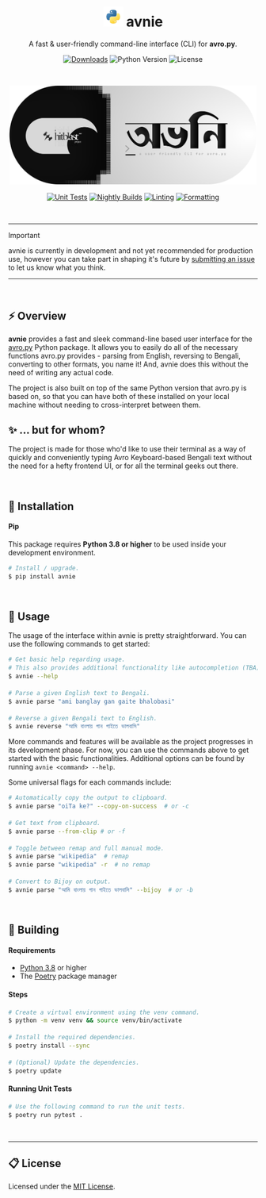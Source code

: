 <!-- SPDX-License-Identifier: MIT -->

<div align="center">

# <img src="https://raw.githubusercontent.com/github/explore/80688e429a7d4ef2fca1e82350fe8e3517d3494d/topics/python/python.png" height="40px"/> avnie

A fast & user-friendly command-line interface (CLI) for **avro.py**.

[![Downloads](https://static.pepy.tech/personalized-badge/avnie?period=total&units=international_system&left_color=grey&right_color=black&left_text=Downloads)](https://pepy.tech/project/avnie)
![Python Version](https://img.shields.io/pypi/pyversions/avro.py.svg?color=black&label=Python)
![License](https://img.shields.io/pypi/l/avnie.svg?color=black&label=License)

<br>

<img src="https://github.com/hitblast/avnie/blob/main/assets/banner.png?raw=True" style="width: 500px; height: auto;"><br>

[![Unit Tests](https://github.com/hitblast/avnie/actions/workflows/unit-tests.yml/badge.svg?branch=main)](https://github.com/hitblast/avnie/actions/workflows/unit-tests.yml)
[![Nightly Builds](https://github.com/hitblast/avnie/actions/workflows/nightly.yml/badge.svg?branch=main)](https://github.com/hitblast/avnie/actions/workflows/nightly.yml)
[![Linting](https://github.com/hitblast/avnie/actions/workflows/linting.yml/badge.svg)](https://github.com/hitblast/avnie/actions/workflows/linting.yml)
[![Formatting](https://github.com/hitblast/avnie/actions/workflows/formatting.yml/badge.svg)](https://github.com/hitblast/avnie/actions/workflows/formatting.yml)

<br>

</div>

---

> [!IMPORTANT]
> avnie is currently in development and not yet recommended for production use, however you can take part in shaping it's future by [submitting an issue](https://github.com/hitblast/avnie/issues) to let us know what you think.

---

<br>

## ⚡ Overview

**avnie** provides a fast and sleek command-line based user interface for the [avro.py](https://github.com/hitblast/avro.py) Python package. It allows you to easily do all of the necessary functions avro.py provides - parsing from English, reversing to Bengali, converting to other formats, you name it! And, avnie does this without the need of writing any actual code.

The project is also built on top of the same Python version that avro.py is based on, so that you can have both of these installed on your local machine without needing to cross-interpret between them.

## ✨ ... but for whom?

The project is made for those who'd like to use their terminal as a way of quickly and conveniently typing Avro Keyboard-based Bengali text without the need for a hefty frontend UI, or for all the terminal geeks out there.

<br>

## 🔨 Installation

#### Pip
This package requires **Python 3.8 or higher** to be used inside your development environment.

```sh
# Install / upgrade.
$ pip install avnie
```

<br>

## 🚀 Usage

The usage of the interface within avnie is pretty straightforward. You can use the following commands to get started:

```sh
# Get basic help regarding usage.
# This also provides additional functionality like autocompletion (TBA).
$ avnie --help

# Parse a given English text to Bengali.
$ avnie parse "ami banglay gan gaite bhalobasi"

# Reverse a given Bengali text to English.
$ avnie reverse "আমি বাংলায় গান গাইতে ভালবাসি"
```

More commands and features will be available as the project progresses in its development phase. For now, you can use the commands above to get started with the basic functionalities. Additional options can be found by running `avnie <command> --help`.

Some universal flags for each commands include:
```sh
# Automatically copy the output to clipboard.
$ avnie parse "oiTa ke?" --copy-on-success  # or -c

# Get text from clipboard.
$ avnie parse --from-clip # or -f

# Toggle between remap and full manual mode.
$ avnie parse "wikipedia"  # remap
$ avnie parse "wikipedia" -r  # no remap

# Convert to Bijoy on output.
$ avnie parse "আমি বাংলায় গান গাইতে ভালবাসি" --bijoy  # or -b
```

<br>

## 🔨 Building

#### Requirements
- [Python 3.8](https://www.python.org) or higher
- The [Poetry](https://python-poetry.org) package manager


#### Steps

```sh
# Create a virtual environment using the venv command.
$ python -m venv venv && source venv/bin/activate

# Install the required dependencies.
$ poetry install --sync

# (Optional) Update the dependencies.
$ poetry update
```

#### Running Unit Tests

```sh
# Use the following command to run the unit tests.
$ poetry run pytest .
```

<br>

---

## 📋 License

Licensed under the [MIT License](https://github.com/hitblast/avnie/blob/main/LICENSE).
